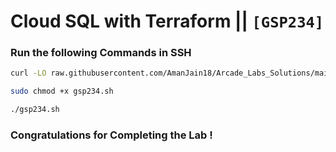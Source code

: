 # Cloud SQL with Terraform || `[GSP234]`

### Run the following Commands in SSH

```bash
curl -LO raw.githubusercontent.com/AmanJain18/Arcade_Labs_Solutions/main/Cloud%20SQL%20with%20Terraform/gsp234.sh

sudo chmod +x gsp234.sh

./gsp234.sh
```

### Congratulations for Completing the Lab !
